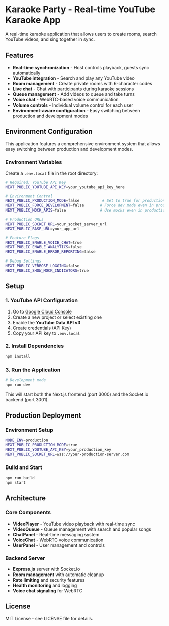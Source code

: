 # Karaoke Party - Real-time YouTube Karaoke App

A real-time karaoke application that allows users to create rooms, search YouTube videos, and sing together in sync.

## Features

- **Real-time synchronization** - Host controls playback, guests sync automatically
- **YouTube integration** - Search and play any YouTube video
- **Room management** - Create private rooms with 6-character codes
- **Live chat** - Chat with participants during karaoke sessions
- **Queue management** - Add videos to queue and take turns
- **Voice chat** - WebRTC-based voice communication
- **Volume controls** - Individual volume control for each user
- **Environment-aware configuration** - Easy switching between production and development modes

## Environment Configuration

This application features a comprehensive environment system that allows easy switching between production and development modes.

### Environment Variables

Create a `.env.local` file in the root directory:

```bash
# Required: YouTube API Key
NEXT_PUBLIC_YOUTUBE_API_KEY=your_youtube_api_key_here

# Environment Control
NEXT_PUBLIC_PRODUCTION_MODE=false          # Set to true for production
NEXT_PUBLIC_FORCE_DEVELOPMENT=false       # Force dev mode even in production
NEXT_PUBLIC_MOCK_APIS=false               # Use mocks even in production

# Production URLs
NEXT_PUBLIC_SOCKET_URL=your_socket_server_url
NEXT_PUBLIC_BASE_URL=your_app_url

# Feature Flags
NEXT_PUBLIC_ENABLE_VOICE_CHAT=true
NEXT_PUBLIC_ENABLE_ANALYTICS=false
NEXT_PUBLIC_ENABLE_ERROR_REPORTING=false

# Debug Settings
NEXT_PUBLIC_VERBOSE_LOGGING=false
NEXT_PUBLIC_SHOW_MOCK_INDICATORS=true
```

## Setup

### 1. YouTube API Configuration

1. Go to [Google Cloud Console](https://console.developers.google.com/)
2. Create a new project or select existing one
3. Enable the **YouTube Data API v3**
4. Create credentials (API Key)
5. Copy your API key to `.env.local`

### 2. Install Dependencies

```bash
npm install
```

### 3. Run the Application

```bash
# Development mode
npm run dev
```

This will start both the Next.js frontend (port 3000) and the Socket.io backend (port 3001).

## Production Deployment

### Environment Setup
```bash
NODE_ENV=production
NEXT_PUBLIC_PRODUCTION_MODE=true
NEXT_PUBLIC_YOUTUBE_API_KEY=your_production_key
NEXT_PUBLIC_SOCKET_URL=wss://your-production-server.com
```

### Build and Start
```bash
npm run build
npm start
```

## Architecture

### Core Components

- **VideoPlayer** - YouTube video playback with real-time sync
- **VideoQueue** - Queue management with search and popular songs
- **ChatPanel** - Real-time messaging system
- **VoiceChat** - WebRTC voice communication
- **UserPanel** - User management and controls

### Backend Server

- **Express.js** server with Socket.io
- **Room management** with automatic cleanup
- **Rate limiting** and security features
- **Health monitoring** and logging
- **Voice chat signaling** for WebRTC

## License

MIT License - see LICENSE file for details.